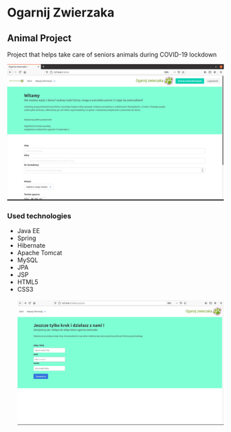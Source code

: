 # Ogarnij Zwierzaka
## Animal Project
Project that helps take care of seniors animals during COVID-19 lockdown

![welcome](src/main/webapp/resources/readMeIMG/Weclome.png)
### Used technologies 
* Java EE
* Spring
* Hibernate
* Apache Tomcat
* MySQL
* JPA
* JSP
* HTML5
* CSS3<br><br>
  ![welcome](src/main/webapp/resources/readMeIMG/register.png)

